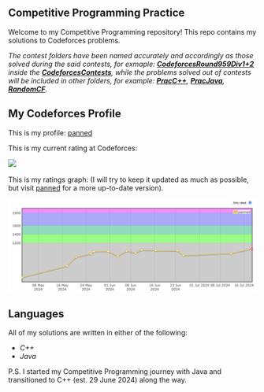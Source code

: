 ## Competitive Programming Practice

Welcome to my Competitive Programming repository! 
This repo contains my solutions to Codeforces problems.

*The contest folders have been named accurately and accordingly as those solved during the said contests, for exmaple: **[CodeforcesRound959Div1+2](/CodeforcesContests/CodeforcesRound959Div1+2/)** inside the **[CodeforcesContests](/CodeforcesContests/)**, while the problems solved out of contests will be included in other folders, for example: **[PracC++](/PracC++/)**, **[PracJava](/PracJava/)**, **[RandomCF](/RandomCF)**.*

## My Codeforces Profile

This is my profile: [panned](https://codeforces.com/profile/panned) 

This is my current rating at Codeforces:

<span align="center">
    <img src="https://codeforces-readme-stats.vercel.app/api/badge?username=panned"/>
    </span>



This is my ratings graph: (I will try to keep it updated as much as possible, but visit [panned](https://codeforces.com/profile/panned) for a more up-to-date version).

![graph](image.png)


## Languages

All of my solutions are written in either of the following:
- *C++*
- *Java*

P.S. I started my Competitive Programming journey with Java and transitioned to C++ (est. 29 June 2024) along the way.